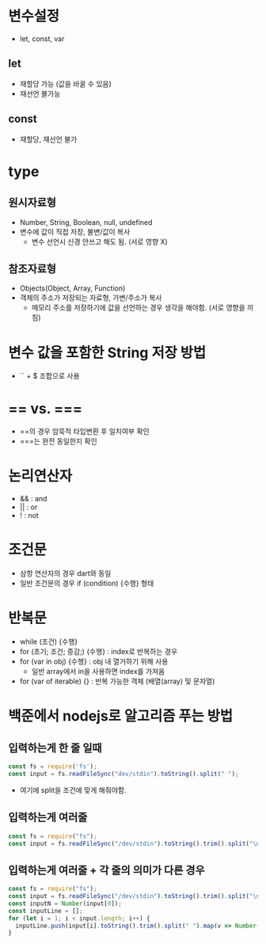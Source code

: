 # 변수설정
- let, const, var

## let
- 재할당 가능 (값을 바꿀 수 있음)
- 재선언 불가능

## const
- 재할당, 재선언 불가

# type
## 원시자료형
- Number, String, Boolean, null, undefined
- 변수에 값이 직접 저장, 불변/값이 복사
    - 변수 선언시 신경 안쓰고 해도 됨. (서로 영향 X)
## 참조자료형
- Objects(Object, Array, Function)
- 객체의 주소가 저장되는 자료형, 가변/주소가 복사
    - 메모리 주소를 저장하기에 값을 선언하는 경우 생각을 해야함. (서로 영향을 끼침)

# 변수 값을 포함한 String 저장 방법
- `` + $ 조합으로 사용

# == vs. ===
- ==의 경우 암묵적 타입변환 후 일치여부 확인
- ===는 완전 동일한지 확인

# 논리연산자
- && : and
- || : or
- ! : not

# 조건문
- 삼항 연산자의 경우 dart와 동일
- 일반 조건문의 경우 if (condition) {수행} 형태

# 반복문
- while (조건) {수행}
- for (초기; 조건; 증감;) {수행} : index로 반복하는 경우
- for (var in obj) {수행} : obj 내 열거하기 위해 사용
    - 일반 array에서 in을 사용하면 index를 가져옴
- for (var of iterable) {} : 반복 가능한 객체 (배열(array) 및 문자열)

# 백준에서 nodejs로 알고리즘 푸는 방법
## 입력하는게 한 줄 일때
```js
const fs = require('fs');
const input = fs.readFileSync("dev/stdin").toString().split(" ");
```
- 여기에 split을 조건에 맞게 해줘야함.

## 입력하는게 여러줄
```js
const fs = require("fs");
const input = fs.readFileSync("/dev/stdin").toString().trim().split("\n")
```

## 입력하는게 여러줄 + 각 줄의 의미가 다른 경우
```js
const fs = require("fs");
const input = fs.readFileSync("/dev/stdin").toString().trim().split("\n");
const inputN = Number(input[0]);
const inputLine = [];
for (let i = 1; i < input.length; i++) {
  inputLine.push(input[i].toString().trim().split(" ").map(v => Number(v)));
}
```